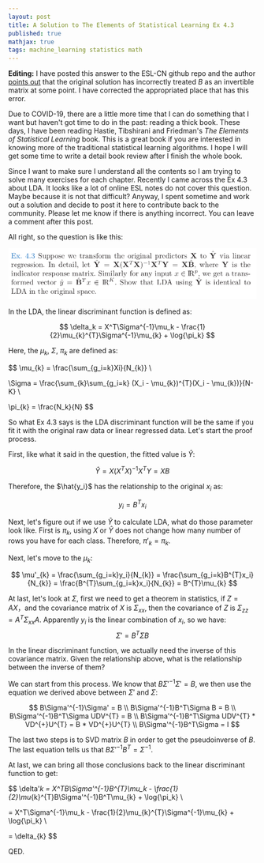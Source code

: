 ```yaml
---
layout: post
title: A Solution to The Elements of Statistical Learning Ex 4.3
published: true
mathjax: true
tags: machine_learning statistics math
---
```


**Editing:** I have posted this answer to the ESL-CN github repo and the author [points out](https://github.com/szcf-weiya/ESL-CN/issues/144) that the original solution has incorrectly treated $B$ as an invertible matrix at some point.  I have corrected the appropriated place that has this error.



Due to COVID-19, there are a little more time that I can do something that I want but haven't got time to do in the past: reading a thick book. These days, I have been reading Hastie, Tibshirani and Friedman's _The Elements of Statistical Learning_ book. This is a great book if you are interested in knowing more of the traditional statistical learning algorithms. I hope I will get some time to write a detail book review after I finish the whole book.

Since I want to make sure I understand all the contents so I am trying to solve many exercises for each chapter. Recently I came across the Ex 4.3 about LDA. It looks like a lot of online ESL notes do not cover this question. Maybe because it is not that difficult? Anyway, I spent sometime and work out a solution and decide to post it here to contribute back to the community. Please let me know if there is anything incorrect. You can leave a comment after this post.

All right, so the question is like this:

![ESL Ex4.3](../images/2020_12_3/Ex43.png)



In the LDA, the linear discriminant function is defined as:


$$
\delta_k = X^T\Sigma^{-1}\mu_k - \frac{1}{2}\mu_{k}^{T}\Sigma^{-1}\mu_{k} + \log{\pi_k}
$$



Here, the $\mu_{k}$, $\Sigma$, $\pi_{k}$ are defined as:


$$
\mu_{k} = \frac{\sum_{g_i=k}Xi}{N_{k}} \\

\Sigma = \frac{\sum_{k}\sum_{g_i=k} (X_i - \mu_{k})^{T}(X_i - \mu_{k})}{N-K} \\

\pi_{k} = \frac{N_k}{N}
$$



So what Ex 4.3 says is the LDA discriminant function will be the same if you fit it with the original raw data or linear regressed data. Let's start the proof process.

First, like what it said in the question, the fitted value is $\hat{Y}$:


$$
\hat{Y} = X(X^TX)^{-1}X^TY = XB
$$



Therefore, the $\hat{y_i}$ has the relationship to the original $x_i$ as:


$$
y_{i} = B^{T}x_{i}
$$



Next, let's figure out if we use $\hat{Y}$ to calculate LDA, what do those parameter look like. First is $\pi_k$, using $X$ or $\hat{Y}$ does not change how many number of rows you have for each class. Therefore,  $\pi'_{k} = \pi_{k}$. 

Next, let's move to the $\mu_k$:


$$
\mu'_{k} = \frac{\sum_{g_i=k}y_i}{N_{k}} = \frac{\sum_{g_i=k}B^{T}x_i}{N_{k}} = \frac{B^{T}\sum_{g_i=k}x_i}{N_{k}} = B^{T}\mu_{k}
$$



At last, let's look at $\Sigma$, first we need to get a theorem in statistics, if $Z=AX$，and the covariance matrix of $X$ is $\Sigma_{xx}$, then the covariance of $Z$ is $\Sigma_{zz} = A^T\Sigma_{xx}A$. Apparently $y_i$ is the linear combination of $x_i$, so we have:
$$
\Sigma' = B^{T}\Sigma B
$$


In the linear discriminant function, we actually need the inverse of this covariance matrix. Given the relationship above, what is the relationship between the inverse of them?

We can start from this process. We know that $B\Sigma'^{-1}\Sigma'=B$, we then use the equation we derived above between $\Sigma'$ and $\Sigma$:


$$
B\Sigma'^{-1}\Sigma' = B \\
B\Sigma'^{-1}B^T\Sigma B = B \\
B\Sigma'^{-1}B^T\Sigma UDV^{T} = B \\
B\Sigma'^{-1}B^T\Sigma UDV^{T} * VD^{+}U^{T} = B * VD^{+}U^{T} \\
B\Sigma'^{-1}B^T\Sigma  = I
$$


The last two steps is to SVD matrix $B$ in order to get the pseudoinverse of $B$. The last equation tells us that $B\Sigma'^{-1}B^{T} = \Sigma^{-1}$. 

At last, we can bring all those conclusions back to the linear discriminant function to get:

$$
\delta'_k = X^TB\Sigma'^{-1}B^{T}\mu_k - \frac{1}{2}\mu_{k}^{T}B\Sigma'^{-1}B^T\mu_{k} + \log{\pi_k} \\

= X^T\Sigma^{-1}\mu_k - \frac{1}{2}\mu_{k}^{T}\Sigma^{-1}\mu_{k} + \log{\pi_k} \\

= \delta_{k}
$$


QED.